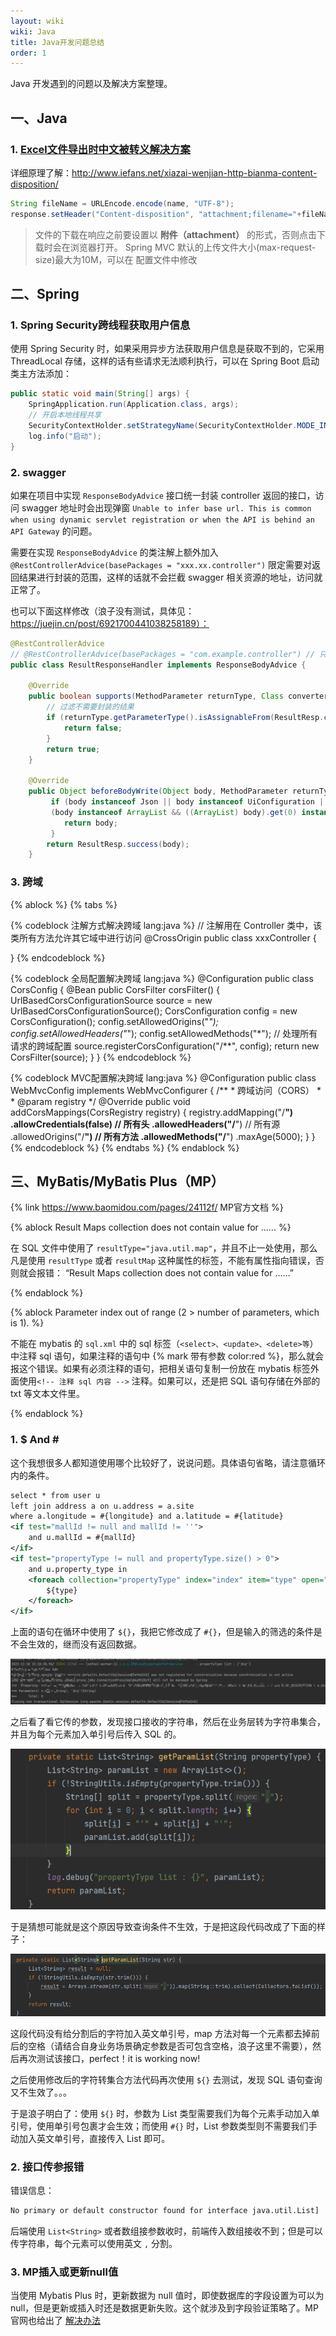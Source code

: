 ```yaml
---
layout: wiki
wiki: Java
title: Java开发问题总结
order: 1
---
```


Java 开发遇到的问题以及解决方案整理。

<!-- more -->

## 一、Java

### 1. [Excel文件导出时中文被转义解决方案](https://blog.csdn.net/qq_28869233/article/details/87979552?spm=1035.2023.3001.6557&utm_medium=distribute.pc_relevant_bbs_down.none-task-blog-2~default~OPENSEARCH~default-6.nonecase&depth_1-utm_source=distribute.pc_relevant_bbs_down.none-task-blog-2~default~OPENSEARCH~default-6.nonecase)

详细原理了解：http://www.iefans.net/xiazai-wenjian-http-bianma-content-disposition/

```java
String fileName = URLEncode.encode(name, "UTF-8");
response.setHeader("Content-disposition", "attachment;filename="+fileName+";"+"filename*=utf-8''"+fileName);
```

> 文件的下载在响应之前要设置以 **附件（attachment）** 的形式，否则点击下载时会在浏览器打开。
> Spring MVC 默认的上传文件大小(max-request-size)最大为10M，可以在 配置文件中修改

## 二、Spring

### 1. Spring Security跨线程获取用户信息

使用 Spring Security 时，如果采用异步方法获取用户信息是获取不到的，它采用 ThreadLocal 存储，这样的话有些请求无法顺利执行，可以在 Spring Boot 启动类主方法添加：

```java
public static void main(String[] args) {
    SpringApplication.run(Application.class, args);
    // 开启本地线程共享
    SecurityContextHolder.setStrategyName(SecurityContextHolder.MODE_INHERITABLETHREADLOCAL);
    log.info("启动");
}
```

### 2. swagger

如果在项目中实现 `ResponseBodyAdvice` 接口统一封装 controller 返回的接口，访问 swagger 地址时会出现弹窗 `Unable to infer base url. This is common when using dynamic servlet registration or when the API is behind an API Gateway` 的问题。

需要在实现 `ResponseBodyAdvice` 的类注解上额外加入 `@RestControllerAdvice(basePackages = "xxx.xx.controller")` 限定需要对返回结果进行封装的范围，这样的话就不会拦截 swagger 相关资源的地址，访问就正常了。

也可以下面这样修改（浪子没有测试，具体见：https://juejin.cn/post/6921700441038258189）：

```java
@RestControllerAdvice
// @RestControllerAdvice(basePackages = "com.example.controller") // 只对此包中的类进行结果封装
public class ResultResponseHandler implements ResponseBodyAdvice {

    @Override
    public boolean supports(MethodParameter returnType, Class converterT  ype) {
        // 过滤不需要封装的结果
        if (returnType.getParameterType().isAssignableFrom(ResultResp.class)) {
            return false;
        }
        return true;
    }

    @Override
    public Object beforeBodyWrite(Object body, MethodParameter returnType, MediaType selectedContentType, Class selectedConverterType, ServerHttpRequest request, ServerHttpResponse response) {
         if (body instanceof Json || body instanceof UiConfiguration || 
         (body instanceof ArrayList && ((ArrayList) body).get(0) instanceof SwaggerResource)) {
            return body;
         }
        return ResultResp.success(body);
    }
```

### 3. 跨域

{% ablock %}
{% tabs %}
<!-- tab 注解方式 -->
{% codeblock 注解方式解决跨域 lang:java %}
// 注解用在 Controller 类中，该类所有方法允许其它域中进行访问
@CrossOrigin
public class xxxController {

}
{% endcodeblock %}
<!-- tab 全局配置 -->
{% codeblock 全局配置解决跨域 lang:java %}
@Configuration
public class CorsConfig {
    @Bean
    public CorsFilter corsFilter() {
        UrlBasedCorsConfigurationSource source = new UrlBasedCorsConfigurationSource();
        CorsConfiguration config = new CorsConfiguration();
        config.setAllowedOrigins("*");
        config.setAllowedHeaders("*");
        config.setAllowedMethods("*");
        // 处理所有请求的跨域配置
        source.registerCorsConfiguration("/**", config);
        return new CorsFilter(source);
    }
}
{% endcodeblock %}
<!-- tab MVC全局配置 -->
{% codeblock MVC配置解决跨域 lang:java %}
@Configuration
public class WebMvcConfig implements WebMvcConfigurer {
    /**
     * 跨域访问（CORS）
     *
     * @param registry
     */
    @Override
    public void addCorsMappings(CorsRegistry registry) {
        registry.addMapping("/**")
                .allowCredentials(false)
                // 所有头
                .allowedHeaders("/**")
                // 所有源
                .allowedOrigins("/**")
                // 所有方法
                .allowedMethods("/**")
                .maxAge(5000);
    }
}
{% endcodeblock %}
{% endtabs %}
{% endablock %}

## 三、MyBatis/MyBatis Plus（MP）

{% link https://www.baomidou.com/pages/24112f/ MP官方文档 %}

{% ablock Result Maps collection does not contain value for …… %}

在 SQL 文件中使用了 `resultType="java.util.map"`，并且不止一处使用，那么凡是使用 `resultType` 或者 `resultMap` 这种属性的标签，不能有属性指向错误，否则就会报错： “Result Maps collection does not contain value for ……”

{% endablock %}

{% ablock Parameter index out of range (2 > number of parameters, which is 1). %}

不能在 mybatis 的 `sql.xml` 中的 sql 标签（`<select>、<update>、<delete>等`）中注释 sql 语句，如果注释的语句中 {% mark 带有参数 color:red %}，那么就会报这个错误。如果有必须注释的语句，把相关语句复制一份放在 mybatis 标签外面使用`<!-- 注释 sql 内容 -->` 注释。如果可以，还是把 SQL 语句存储在外部的 txt 等文本文件里。

{% endablock %}

### 1. $ And \#

这个我想很多人都知道使用哪个比较好了，说说问题。具体语句省略，请注意循环内的条件。

```xml
select * from user u
left join address a on u.address = a.site
where a.longitude = #{longitude} and a.latitude = #{latitude}
<if test="mallId != null and mallId != ''">
    and u.mallId = #{mallId}
</if>
<if test="propertyType != null and propertyType.size() > 0">
    and u.property_type in
    <foreach collection="propertyType" index="index" item="type" open="(" separator="," close=")">
        ${type}
    </foreach>
</if>
```

上面的语句在循环中使用了 `${}`，我把它修改成了 `#{}`，但是输入的筛选的条件是不会生效的，继而没有返回数据。

![#{}不生效](../../images/${}.png)

之后看了看它传的参数，发现接口接收的字符串，然后在业务层转为字符串集合，并且为每个元素加入单引号后传入 SQL 的。

![字符串转集合](../../images/Snipaste_2022-11-18_17-26-59.png)

于是猜想可能就是这个原因导致查询条件不生效，于是把这段代码改成了下面的样子：

![字符串转集合修改版](../../images/Snipaste_2022-11-18_15-28-54.png)

这段代码没有给分割后的字符加入英文单引号，map 方法对每一个元素都去掉前后的空格（请结合自身业务场景确定参数是否可包含空格，浪子这里不需要），然后再次测试该接口，perfect！it is working now!

之后使用修改后的字符转集合方法代码再次使用 `${}` 去测试，发现 SQL 语句查询又不生效了。。。

于是浪子明白了：使用 `${}` 时，参数为 List 类型需要我们为每个元素手动加入单引号，使用单引号包裹才会生效；而使用 `#{}` 时，List 参数类型则不需要我们手动加入英文单引号，直接传入 List 即可。

### 2. 接口传参报错

错误信息：
```bash
No primary or default constructor found for interface java.util.List]
```

后端使用 `List<String>` 或者数组接参数收时，前端传入数组接收不到；但是可以传字符串，每个元素可以使用英文 `,` 分割。

### 3. MP插入或更新null值

当使用 Mybatis Plus 时，更新数据为 null 值时，即使数据库的字段设置为可以为 null，但是更新或插入时还是数据更新失败。这个就涉及到字段验证策略了。MP 官网也给出了 [解决办法](https://baomidou.com/pages/f84a74/#%E6%8F%92%E5%85%A5%E6%88%96%E6%9B%B4%E6%96%B0%E7%9A%84%E5%AD%97%E6%AE%B5%E6%9C%89-%E7%A9%BA%E5%AD%97%E7%AC%A6%E4%B8%B2-%E6%88%96%E8%80%85-null)
